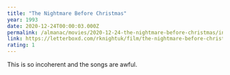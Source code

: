 ```yaml
---
title: "The Nightmare Before Christmas"
year: 1993
date: 2020-12-24T00:00:03.000Z
permalink: /almanac/movies/2020-12-24-the-nightmare-before-christmas/index.html
link: https://letterboxd.com/rknightuk/film/the-nightmare-before-christmas/
rating: 1
---
```


This is so incoherent and the songs are awful.